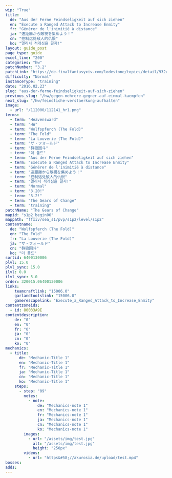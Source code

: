 ```yaml
---
wip: "True"
title:
  de: "Aus der Ferne Feindseligkeit auf sich ziehen"
  en: "Execute a Ranged Attack to Increase Enmity"
  fr: "Générer de l'inimitié à distance"
  ja: "遠距離から敵視を集めよう！"
  cn: "控制远处敌人的仇恨"
  ko: "멀리서 적개심을 끌자!"
layout: guide_post
page_type: guide
excel_line: "200"
categories: "hw"
patchNumber: "3.2"
patchLink: "https://de.finalfantasyxiv.com/lodestone/topics/detail/93245d34c33358787d1ff90333c4435c65ac6ee5"
difficulty: "Normal"
instanceType: "training"
date: "2016.02.23"
slug: "aus-der-ferne-feindseligkeit-auf-sich-ziehen"
previous_slug: "/hw/gegen-mehrere-gegner-auf-einmal-kaempfen"
next_slug: "/hw/feindliche-verstaerkung-aufhalten"
image:
  - url: "/112000/112141_hr1.png"
terms:
  - term: "Heavensward"
  - term: "HW"
  - term: "Wolfspferch (The Fold)"
  - term: "The Fold"
  - term: "La Louverie (The Fold)"
  - term: "ザ・フォールド"
  - term: "群狼困斗"
  - term: "더 폴드"
  - term: "Aus der Ferne Feindseligkeit auf sich ziehen"
  - term: "Execute a Ranged Attack to Increase Enmity"
  - term: "Générer de l'inimitié à distance"
  - term: "遠距離から敵視を集めよう！"
  - term: "控制远处敌人的仇恨"
  - term: "멀리서 적개심을 끌자!"
  - term: "Normal"
  - term: "3.20!"
  - term: "3.2!"
  - term: "The Gears of Change"
  - term: "training"
patchName: "The Gears of Change"
mapid: "s1p2_begin06"
mappath: "ffxiv/sea_s1/pvp/s1p2/level/s1p2"
contentname:
  de: "Wolfspferch (The Fold)"
  en: "The Fold"
  fr: "La Louverie (The Fold)"
  ja: "ザ・フォールド"
  cn: "群狼困斗"
  ko: "더 폴드"
sortid: 6400130006
plvl: 15.0
plvl_sync: 15.0
ilvl: 0.0
ilvl_sync: 5.0
order: 320015.06400130006
links:
    teamcraftlink: "15006.0"
    garlandtoolslink: "15006.0"
    gamerescapelink: "Execute_a_Ranged_Attack_to_Increase_Enmity"
contentzoneids:
  - id: 80033A9E
contentdescription:
    de: "0"
    en: "0"
    fr: "0"
    ja: "0"
    cn: "0"
    ko: "0"
mechanics:
  - title:
      de: "Mechanic-Title 1"
      en: "Mechanic-Title 1"
      fr: "Mechanic-Title 1"
      ja: "Mechanic-Title 1"
      cn: "Mechanic-Title 1"
      ko: "Mechanic-Title 1"
    steps:
      - step: "09"
        notes:
          - note:
              de: "Mechanics-note 1"
              en: "Mechanics-note 1"
              fr: "Mechanics-note 1"
              ja: "Mechanics-note 1"
              cn: "Mechanics-note 1"
              ko: "Mechanics-note 1"
        images:
          - url: "/assets/img/test.jpg"
            alt: "/assets/img/test.jpg"
            height: "250px"
        videos:
          - url: "https&#58;//akurosia.de/upload/test.mp4"
bosses:
adds:
---
```

